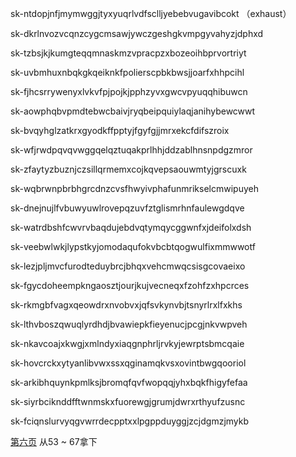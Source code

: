 sk-ntdopjnfjmymwggjtyxyuqrlvdfsclljyebebvugavibcokt    （exhaust）

sk-dkrlnvozvcqnzcygcmsawjywczgeshgkvmpgyvahyzjdphxd

sk-tzbsjkjkumgteqqmnaskmzvpracpzxbozeoihbprvortriyt

sk-uvbmhuxnbqkgkqeiknkfpolierscpbkbwsjjoarfxhhpcihl

sk-fjhcsrrywenyxlvkvfpjpojkjpphzyvxgwcvpyuqqhibuwcn

sk-aowphqbvpmdtebwcbaivjryqbeipquiylaqjanihybewcwwt

sk-bvqyhglzatkrxgyodkffpptyjfgyfgjjmrxekcfdifszroix

sk-wfjrwdpqvqvwggqelqztuqakprlhhjddzablhnsnpdgzmror

sk-zfaytyzbuznjczsillqrmemxcojkqvepsaouwmtyjgrscuxk

sk-wqbrwnpbrbhgrcdnzcvsfhwyivphafunmrikselcmwipuyeh

sk-dnejnujlfvbuwyuwlrovepqzuvfztglismrhnfaulewgdqve

sk-watrdbshfcwvrvbaqdujebdvqtymqycggwnfxjdeifolxdsh

sk-veebwlwkjlypstkyjomodaqufokvbcbtqogwulfixmmwwotf

sk-lezjpljmvcfurodteduybrcjbhqxvehcmwqcsisgcovaeixo

sk-fgycdoheempkngaosztjourjkujvecneqxfzohfzxhpcrces

sk-rkmgbfvagxqeowdrxnvobvxjqfsvkynvbjtsnyrlrxlfxkhs

sk-lthvboszqwuqlyrdhdjbvawiepkfieyenucjpcgjnkvwpveh

sk-nkavcoajxkwgjxmlndyxiaqgnphrljrvkyjewrptsbmcqaie

sk-hovcrckxytyanlibvwxssxqginamqkvsxovintbwgqooriol

sk-arkibhquynkpmlksjbromqfqvfwopqqjyhxbqkfhigyfefaa

sk-siyrbciknddfftwnmskxfuorewgjgrumjdwrxrthyufzusnc

sk-fciqnslurvyqgvwrrdecpptxxlpgppduyggjzcjdgmzjmykb

[第六页](https://quackr.io/temporary-numbers/united-kingdom?page=6)
从53 ~ 67拿下


